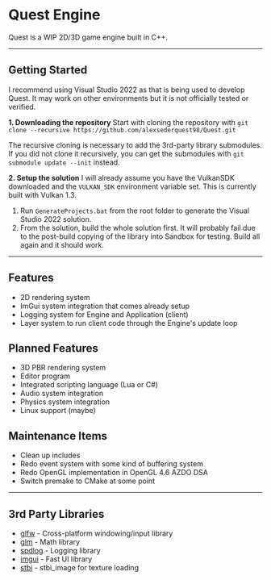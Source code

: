 # Quest Engine
Quest is a WIP 2D/3D game engine built in C++.

***
## Getting Started
I recommend using Visual Studio 2022 as that is being used to develop Quest. It may work on other environments but it is not officially tested or verified.

**1. Downloading the repository**
Start with cloning the repository with `git clone --recursive https://github.com/alexsederquest98/Quest.git`

The recursive cloning is necessary to add the 3rd-party library submodules. If you did not clone it recursively, you can get the submodules with `git submodule update --init` instead.

**2. Setup the solution**
I will already assume you have the VulkanSDK downloaded and the `VULKAN_SDK` environment variable set. This is currently built with Vulkan 1.3.

1. Run `GenerateProjects.bat` from the root folder to generate the Visual Studio 2022 solution.
2. From the solution, build the whole solution first. It will probably fail due to the post-build copying of the library into Sandbox for testing. Build all again and it should work.

***
## Features
- 2D rendering system
- ImGui system integration that comes already setup
- Logging system for Engine and Application (client)
- Layer system to run client code through the Engine's update loop

## Planned Features
- 3D PBR rendering system
- Editor program
- Integrated scripting language (Lua or C#)
- Audio system integration
- Physics system integration
- Linux support (maybe)

## Maintenance Items
- Clean up includes
- Redo event system with some kind of buffering system
- Redo OpenGL implementation in OpenGL 4.6 AZDO DSA 
- Switch premake to CMake at some point

***
## 3rd Party Libraries
- [glfw](https://github.com/glfw/glfw) - Cross-platform windowing/input library
- [glm](https://github.com/g-truc/glm) - Math library
- [spdlog](https://github.com/gabime/spdlog) - Logging library
- [imgui](https://github.com/ocornut/imgui) - Fast UI library
- [stbi](https://github.com/nothings/stb) - stbi_image for texture loading